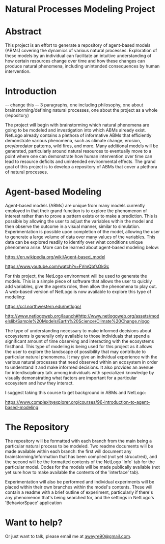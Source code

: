 # Natural Processes Modeling Project

# Abstract

This project is an effort to generate a repository of agent-based models (ABMs) covering the dynamics of various natural processes.  Exploration of these models by an individual can facilitate an intuitive understanding of how certain resources change over time and how these changes can produce natural phenomena, including unintended consequences by human intervention.

# Introduction

-- change this --  3 paragraphs, one including philosophy, one about brainstorming/defining natural processes, one about the project as a whole (repository)

The project will begin with brainstorming which natural phenomena are going to be modeled and investigation into which ABMs already exist.  NetLogo already contains a plethora of informative ABMs that efficiently demonstrate various phenomena, such as climate change, erosion, prey/predator patterns, wild fires, and more.  Many additional models will be generated, particularly around natural resources to eventually move to a point where one can demonstrate how human intervention over time can lead to resource deficits and unintended environmental effects.  The grand goal of this project is to develop a repository of ABMs that cover a plethora of natural processes.   

# Agent-based Modeling

Agent-based models (ABMs) are unique from many models currently employed in that their grand function is to explore the phenomenon of interest rather than to prove a pattern exists or to make a prediction.  This is possible by allowing the user to adjust the variables within the model and then observe the outcome in a visual manner, similar to simulation.  Experimentation is possible upon completion of the model, allowing the user to generate a large volume of data over many values of the variables.  This data can be explored readily to identify over what conditions unique phenomena arise.  More can be learned about agent-based modeling below:

https://en.wikipedia.org/wiki/Agent-based_model

https://www.youtube.com/watch?v=FVmQbfsOkGc

For this project, the NetLogo environment will be used to generate the models.  This is a simple piece of software that allows the user to quickly add variables, give the agents roles, then allow the phenomena to play out.  A web-based version of NetLogo is now available to explore this type of modeling:  

https://ccl.northwestern.edu/netlogo/

http://www.netlogoweb.org/launch#http://www.netlogoweb.org/assets/modelslib/Sample%20Models/Earth%20Science/Climate%20Change.nlogo

The type of understanding necessary to make informed decisions about ecosystems is generally only available to those individuals that spend a significant amount of time observing and interacting with the ecosystems firsthand.  This type of modeling is being used for this project as it allows the user to explore the landscape of possibility that may contribute to particular natural phenomena.  It may give an individual experience with the various natural processes that need observed within an ecosystem in order to understand it and make informed decisions.  It also provides an avenue for interdisciplinary talk among individuals with specialized knowledge by visually demonstrating what factors are important for a particular ecosystem and how they interact.

I suggest taking this course to get background in ABMs and NetLogo:

https://www.complexityexplorer.org/courses/96-introduction-to-agent-based-modeling

# The Repository

The repository will be formatted with each branch from the main being a particular natural process to be modeled.  Two readme documents will be made available within each branch: the first will document any brainstorming/information that has been compiled (not yet strucutred), and the second will be the formatted contents of the NetLogo 'Info' tab for the particular model.  Codes for the models will be made publically available (not yet sure how to make available the contents of the 'interface' tab).

Experimentation will also be performed and individual experiments will be placed within their own branches within the model's contents.  These will contain a readme with a brief outline of experiment, particularly if there's any phenomenon that's being searched for, and the settings in NetLogo's 'BehaviorSpace' application

# Want to help?

Or just want to talk, please email me at aweyre90@gmail.com. 
